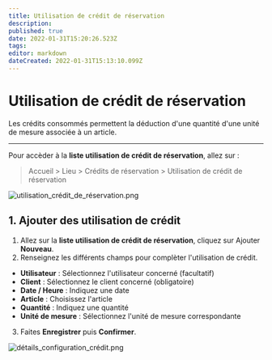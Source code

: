 ```yaml
---
title: Utilisation de crédit de réservation
description: 
published: true
date: 2022-01-31T15:20:26.523Z
tags: 
editor: markdown
dateCreated: 2022-01-31T15:13:10.099Z
---
```


# Utilisation de crédit de réservation

Les crédits consommés permettent la déduction d'une quantité d'une unité de mesure associée à un article.

---

Pour accèder à la **liste utilisation de crédit de réservation**, allez sur :
> Accueil > Lieu > Crédits de réservation > Utilisation de crédit de réservation

![utilisation_crédit_de_réservation.png](/venue/booking-credit/utilisation_crédit_de_réservation.png)

## 1. Ajouter des utilisation de crédit

1. Allez sur la **liste utilisation de crédit de réservation**, cliquez sur Ajouter **Nouveau**.
2. Renseignez les différents champs pour complèter l'utilisation de crédit.
- **Utilisateur** : Sélectionnez l'utilisateur concerné (facultatif)
- **Client** : Sélectionnez le client concerné (obligatoire)
- **Date / Heure** : Indiquez une date
- **Article** : Choisissez l'article
- **Quantité** : Indiquez une quantité
- **Unité de mesure** : Sélectionnez l'unité de mesure correspondante

3. Faites **Enregistrer** puis **Confirmer**.

![détails_configuration_crédit.png](/venue/booking-credit/détails_configuration_crédit.png)